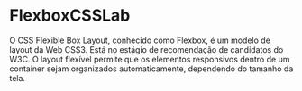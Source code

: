 # FlexboxCSSLab

O CSS Flexible Box Layout, conhecido como Flexbox, é um modelo de layout da Web CSS3. Está no estágio de recomendação de candidatos do W3C. O layout flexível permite que os elementos responsivos dentro de um container sejam organizados automaticamente, dependendo do tamanho da tela. 

